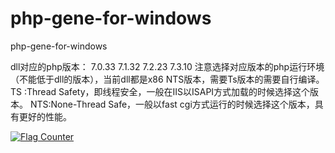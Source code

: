 # php-gene-for-windows
php-gene-for-windows

dll对应的php版本：
7.0.33
7.1.32
7.2.23
7.3.10
注意选择对应版本的php运行环境（不能低于dll的版本），当前dll都是x86 NTS版本，需要Ts版本的需要自行编译。 
TS :Thread Safety，即线程安全，一般在IIS以ISAPI方式加载的时候选择这个版本。 
NTS:None-Thread Safe，一般以fast cgi方式运行的时候选择这个版本，具有更好的性能。  

<a href="https://info.flagcounter.com/AEYx"><img src="https://s11.flagcounter.com/count2/AEYx/bg_FFFFFF/txt_000000/border_CCCCCC/columns_2/maxflags_10/viewers_0/labels_1/pageviews_1/flags_0/percent_0/" alt="Flag Counter" border="0"></a>
